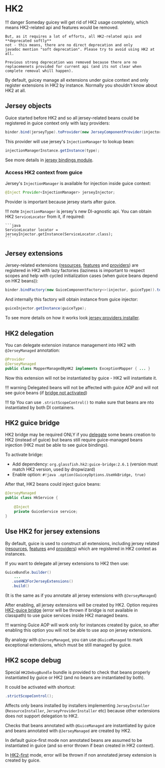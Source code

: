 # HK2

!!! danger
    Someday guicey will get rid of HK2 usage completely, which means
    HK2-related api and features would be removed.

    But, as it requires a lot of efforts, all HK2-related apis and **deprecated softly**
    not - this means, there are no direct deprecation and only
    javadoc mention "soft deprecation". Please try to avoid using HK2 at all.      
    
    Previous strong deprecation was removed because there are no
    replacemenets provided for current api (and its not clear when complete removal whill happen). 
    
By default, guicey manage all extensions under guice context and only register 
extensions in HK2 by instance. Normally you shouldn't know about HK2 at all.

## Jersey objects

Guice started before HK2 and so all jersey-related beans could be registered in guice context 
only with lazy providers:

```java
binder.bind(jerseyType).toProvider(new JerseyComponentProvider(injectorProvider, jerseyType));
```

This provider will use jersey's `InjectionManager` to lookup bean:
 
```java
injectionManagerInstance.getInstance(type);
```

See more details in [jersey bindings module](https://github.com/xvik/dropwizard-guicey/tree/dw-3/src/main/java/ru/vyarus/dropwizard/guice/module/jersey/hk2/GuiceBindingsModule.java).

### Access HK2 context from guice

Jersey's `InjectionManager` is available for injection inside guice context:

```java
@Inject Provider<InjectionManager> jerseyInjector;
```

Provider is important because jersey starts after guice.

!!! note
    `InjectionManager` is jersey's new DI-agnostic api. You can obtain HK2 
    `ServiceLocator` from it, if required: 
    
    ```java
    ServiceLocator locator = jerseyInjector.getInstance(ServiceLocator.class);
    ``` 

## Jersey extensions

Jersey-related extensions ([resources](../installers/resource.md), [features](../installers/jersey-feature.md) 
and [providers](../installers/jersey-ext.md)) are registered in HK2 with lazy factories
(laziness is important to respect scopes and help with cycled initialization cases (when guice beans depend on HK2 beans)):

```java
binder.bindFactory(new GuiceComponentFactory<>(injector, guiceType)).to(guiceType)
```

And internally this factory will obtain instance from guice injector:

```java
guiceInjector.getInstance(guiceType);
```        

To see more details on how it works look [jersey providers installer](https://github.com/xvik/dropwizard-guicey/tree/dw-3/src/main/java/ru/vyarus/dropwizard/guice/module/installer/feature/jersey/provider/JerseyProviderInstaller.java).

## HK2 delegation

You can delegate extension instance management into HK2 with `@JerseyManaged` annotation:

```java
@Provider
@JerseyManaged
public class MapperManagedByHK2 implements ExceptionMapper { ... }
```

Now this extension will not be instantiated by guice - HK2 will instantiate it.

!!! warning
    Delegated beans will not be affected with guice AOP and will not see guice
    beans (if [bridge not activated](#hk2-guice-bridge))

!!! tip
    You can use `.strictScopeControl()` to make sure that beans are nto instantiated
    by both DI containers.
    
## HK2 guice bridge    

HK2 bridge may be required ONLY if you [delegate](#hk2-delegation) some beans creation to HK2 (instead of guice)
but beans still require guice-managed beans injection (HK2 must be able to see guice bindings).

To activate bridge:

* Add dependency: `org.glassfish.hk2:guice-bridge:2.6.1` (version must match HK2 version, used by dropwizard)
* Enable option: `#!java .option(GuiceyOptions.UseHkBridge, true)`

After that, HK2 beans could inject guice beans:

```java
@JerseyManaged
public class HkService {
    
    @Inject
    private GuiceService service;
}
```   

## Use HK2 for jersey extensions 

By default, guice is used to construct all extensions, including jersey related 
([resources](../installers/resource.md), [features](../installers/jersey-feature.md) 
and [providers](../installers/jersey-ext.md)) which are registered in HK2 context as instances.

If you want to delegate all jersey extensions to HK2 then use:

```java
GuiceBundle.builder()
    ...
   .useHK2ForJerseyExtensions()
   .build() 
```

(It is the same as if you annotate all jersey extensions with `@JerseyManaged`)

After enabling, all jersey extensions will be created by HK2. 
Option requires [HK2-guice bridge](#hk2-guice-bridge) (error will be thrown if bridge is not available in classpath)
to use guice services inside HK2 managed beans.

!!! warning
    Guice AOP will work only for instances created by guice, so after enabling this option you will not
    be able to use aop on jersey extensions.

By analogy with `@JerseyManaged`, you can use `@GuiceManaged` to mark exceptional extensions,
which must be still managed by guice.

## HK2 scope debug

Special `HK2DebugBundle` bundle is provided to check that beans properly instantiated by guice or HK2 
(and no beans are instantiated by both).

It could be activated with shortcut:

```java
.strictScopeControl();
```

Affects only beans installed by installers implementing `JerseyInstaller` (`ResourceInstaller`, `JerseyProviderInstaller` etc)
because other extensions does not support delegation to HK2.

Checks that beans annotated with `@GuiceManaged` are instantiated by guice and beans
annotated with `@JerseyManaged` are created by HK2.

In default guice-first mode non annotated beans are assumed to be instantiated in guice (and so error thrown
if bean created in HK2 context). 

In [HK2-first](#use-hk2-for-jersey-extensions) mode, error will be thrown if non annotated jersey extension is created by guice.
